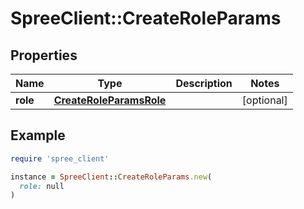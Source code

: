 # SpreeClient::CreateRoleParams

## Properties

| Name | Type | Description | Notes |
| ---- | ---- | ----------- | ----- |
| **role** | [**CreateRoleParamsRole**](CreateRoleParamsRole.md) |  | [optional] |

## Example

```ruby
require 'spree_client'

instance = SpreeClient::CreateRoleParams.new(
  role: null
)
```

